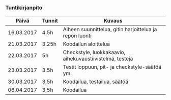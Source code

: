 ﻿### Tuntikirjanpito
Päivä | Tunnit | Kuvaus
--------------- | ----- | ------
16.03.2017 | 4.5h | Aiheen suunnittelua, gitin harjoittelua ja repon luonti
21.03.2017 | 3.25h | Koodailun aloittelua
22.03.2017 | 5h | Checkstyle, luokkakaavio, aihekuvaustiivistelmä, testejä
23.03.2017 | 3.5h | Testit loppuun, pit- ja checkstyle-säätöä ym.
30.03.2017 | 3,5h | Koodailua, testailua, säätöä
06.04.2017 | 3,5h | Koodailua
